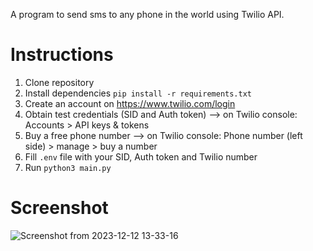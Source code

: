 A program to send sms to any phone in the world using Twilio API.

# Instructions

1. Clone repository
2. Install dependencies `pip install -r requirements.txt`
3. Create an account on https://www.twilio.com/login
4. Obtain test credentials (SID and Auth token) --> on Twilio console: Accounts > API keys & tokens
5. Buy a free phone number --> on Twilio console: Phone number (left side) > manage > buy a number
6. Fill `.env` file with your SID, Auth token and Twilio number
7. Run `python3 main.py`

# Screenshot

![Screenshot from 2023-12-12 13-33-16](https://github.com/tcalmeida/python-send-text-msg/assets/113650703/68b9a7b0-7445-423f-b20a-4dceec0ed557)
